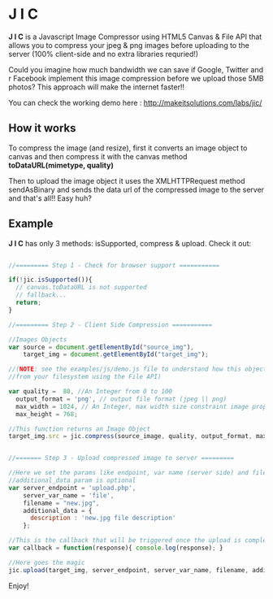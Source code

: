 # J I C 
**J I C** is a Javascript Image Compressor using HTML5 Canvas & File API that allows you to compress your jpeg & png images before uploading to the server (100% client-side and no extra libraries requried!)

Could you imagine how much bandwidth we can save if Google, Twitter and r Facebook implement this image compression before we upload those 5MB photos? This approach will make the internet faster!!

You can check the working demo here : http://makeitsolutions.com/labs/jic/

## How it works

To compress the image (and resize), first it converts an image object to canvas and then compress it with the canvas method **toDataURL(mimetype, quality)**

Then to upload the image object it uses the XMLHTTPRequest method sendAsBinary and sends the data url of the compressed image to the server and that's all!! Easy huh? 


## Example

**J I C** has only 3 methods: isSupported, compress & upload. Check it out:

```javascript

//========= Step 1 - Check for browser support ===========

if(!jic.isSupported()){
  // canvas.toDataURL is not supported
  // fallback...
  return;
}

//========= Step 2 - Client Side Compression ===========

//Images Objects
var source = document.getElementById("source_img"),
    target_img = document.getElementById("target_img");

//(NOTE: see the examples/js/demo.js file to understand how this object could be a local image 
//from your filesystem using the File API)

var quality =  80, //An Integer from 0 to 100
  output_format = 'png', // output file format (jpeg || png)
  max_width = 1024, // An Integer, max width size constraint image proportions
  max_height = 768;

//This function returns an Image Object 
target_img.src = jic.compress(source_image, quality, output_format, max_width, max_height).src;  


//======= Step 3 - Upload compressed image to server =========

//Here we set the params like endpoint, var name (server side) and filename
//additional_data param is optional
var server_endpoint = 'upload.php',
	server_var_name = 'file',
	filename = "new.jpg",
	additional_data = {
	  description : 'new.jpg file description'
	};

//This is the callback that will be triggered once the upload is completed
var callback = function(response){ console.log(response); }

//Here goes the magic
jic.upload(target_img, server_endpoint, server_var_name, filename, additional_data, callback);


```

Enjoy!

